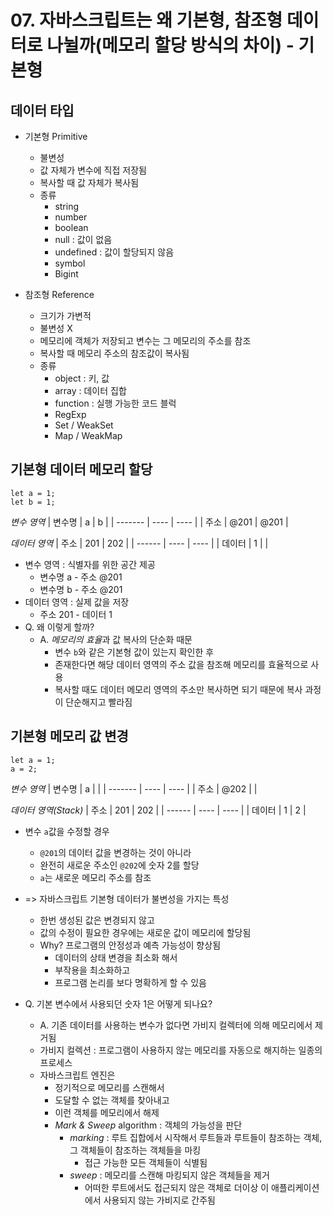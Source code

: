 # 07. 자바스크립트는 왜 기본형, 참조형 데이터로 나뉠까(메모리 할당 방식의 차이) - 기본형

## 데이터 타입

- 기본형 Primitive

  - 불변성
  - 값 자체가 변수에 직접 저장됨
  - 복사할 때 값 자체가 복사됨
  - 종류
    - string
    - number
    - boolean
    - null : 값이 없음
    - undefined : 값이 할당되지 않음
    - symbol
    - Bigint

- 참조형 Reference

  - 크기가 가변적
  - 불변성 X
  - 메모리에 객체가 저장되고 변수는 그 메모리의 주소를 참조
  - 복사할 때 메모리 주소의 참조값이 복사됨
  - 종류
    - object : 키, 값
    - array : 데이터 집합
    - function : 실행 가능한 코드 블럭
    - RegExp
    - Set / WeakSet
    - Map / WeakMap

## 기본형 데이터 메모리 할당

```
let a = 1;
let b = 1;
```

_변수 영역_
| 변수명 | a | b |
| ------- | ---- | ---- |
| 주소 | @201 | @201 |

_데이터 영역_
| 주소 | 201 | 202 |
| ------ | ---- | ---- |
| 데이터 | 1 | |

- 변수 영역 : 식별자를 위한 공간 제공
  - 변수명 a - 주소 @201
  - 변수명 b - 주소 @201
- 데이터 영역 : 실제 값을 저장
  - 주소 201 - 데이터 1
- Q. 왜 이렇게 할까?
  - A. *메모리의 효율*과 값 복사의 단순화 때문
    - 변수 `b`와 같은 기본형 값이 있는지 확인한 후
    - 존재한다면 해당 데이터 영역의 주소 값을 참조해 메모리를 효율적으로 사용
    - 복사할 때도 데이터 메모리 영역의 주소만 복사하면 되기 때문에 복사 과정이 단순해지고 빨라짐

## 기본형 메모리 값 변경

```
let a = 1;
a = 2;
```

_변수 영역_
| 변수명 | a | |
| ------- | ---- | ---- |
| 주소 | @202 | |

_데이터 영역(Stack)_
| 주소 | 201 | 202 |
| ------ | ---- | ---- |
| 데이터 | 1 | 2 |

- 변수 `a`값을 수정할 경우

  - `@201`의 데이터 값을 변경하는 것이 아니라
  - 완전히 새로운 주소인 `@202`에 숫자 2를 할당
  - `a`는 새로운 메모리 주소를 참조

- => 자바스크립트 기본형 데이터가 불변성을 가지는 특성

  - 한번 생성된 값은 변경되지 않고
  - 값의 수정이 필요한 경우에는 새로운 값이 메모리에 할당됨
  - Why? 프로그램의 안정성과 예측 가능성이 향상됨
    - 데이터의 상태 변경을 최소화 해서
    - 부작용을 최소화하고
    - 프로그램 논리를 보다 명확하게 할 수 있음

- Q. 기본 변수에서 사용되던 숫자 1은 어떻게 되나요?
  - A. 기존 데이터를 사용하는 변수가 없다면 가비지 컬렉터에 의해 메모리에서 제거됨
  - 가비지 컬렉션 : 프로그램이 사용하지 않는 메모리를 자동으로 해지하는 일종의 프로세스
  - 자바스크립트 엔진은
    - 정기적으로 메모리를 스캔해서
    - 도달할 수 없는 객체를 찾아내고
    - 이런 객체를 메모리에서 해제
    - _Mark & Sweep_ algorithm : 객체의 가능성을 판단
      - _marking_ : 루트 집합에서 시작해서 루트들과 루트들이 참조하는 객체, 그 객체들이 참조하는 객체들을 마킹
        - 접근 가능한 모든 객체들이 식별됨
      - _sweep_ : 메모리를 스캔해 마킹되지 않은 객체들을 제거
        - 어떠한 루트에서도 접근되지 않은 객체로 더이상 이 애플리케이션에서 사용되지 않는 가비지로 간주됨
